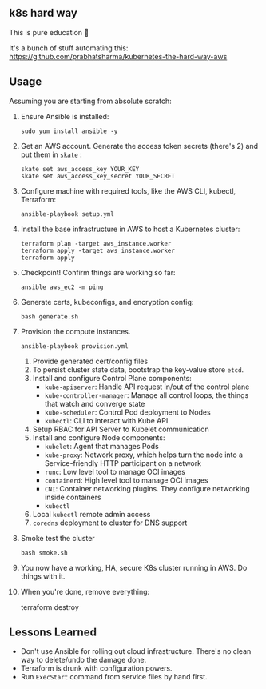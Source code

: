 ## k8s hard way
This is pure education :school:

It's a bunch of stuff automating this: https://github.com/prabhatsharma/kubernetes-the-hard-way-aws

## Usage
Assuming you are starting from absolute scratch:
1. Ensure Ansible is installed:

       sudo yum install ansible -y
2. Get an AWS account. Generate the access token secrets (there's 2) and put them in [`skate`](https://github.com/charmbracelet/skate) :

       skate set aws_access_key YOUR_KEY
       skate set aws_access_key_secret YOUR_SECRET
3. Configure machine with required tools, like the AWS CLI, kubectl, Terraform:

       ansible-playbook setup.yml

4. Install the base infrastructure in AWS to host a Kubernetes cluster:

       terraform plan -target aws_instance.worker
       terraform apply -target aws_instance.worker
       terraform apply

5. Checkpoint! Confirm things are working so far:

       ansible aws_ec2 -m ping

6. Generate certs, kubeconfigs, and encryption config:

       bash generate.sh

7. Provision the compute instances.

       ansible-playbook provision.yml
   1. Provide generated cert/config files
   2. To persist cluster state data, bootstrap the key-value store `etcd`.
   3. Install and configure Control Plane components:
      - `kube-apiserver`: Handle API request in/out of the control plane
      - `kube-controller-manager`: Manage all control loops, the things that watch and converge state
      - `kube-scheduler`: Control Pod deployment to Nodes
      - `kubectl`: CLI to interact with Kube API
   4. Setup RBAC for API Server to Kubelet communication
   5. Install and configure Node components:
      - `kubelet`: Agent that manages Pods
      - `kube-proxy`: Network proxy, which helps turn the node into a Service-friendly HTTP participant on a network
      - `runc`: Low level tool to manage OCI images
      - `containerd`: High level tool to manage OCI images
      - `CNI`: Container networking plugins. They configure networking inside containers
      - `kubectl`
   6. Local `kubectl` remote admin access
   7. `coredns` deployment to cluster for DNS support

8. Smoke test the cluster

       bash smoke.sh

9. You now have a working, HA, secure K8s cluster running in AWS. Do things with it.
10. When you're done, remove everything:

       terraform destroy

## Lessons Learned
- Don't use Ansible for rolling out cloud infrastructure. There's no clean way to delete/undo the damage done.
- Terraform is drunk with configuration powers.
- Run `ExecStart` command from service files by hand first.
